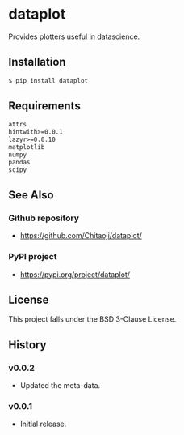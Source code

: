 # dataplot
Provides plotters useful in datascience.

## Installation
```sh
$ pip install dataplot
```

## Requirements
```txt
attrs
hintwith>=0.0.1
lazyr>=0.0.10
matplotlib
numpy
pandas
scipy
```

## See Also
### Github repository
* https://github.com/Chitaoji/dataplot/

### PyPI project
* https://pypi.org/project/dataplot/

## License
This project falls under the BSD 3-Clause License.

## History

### v0.0.2
* Updated the meta-data.

### v0.0.1
* Initial release.